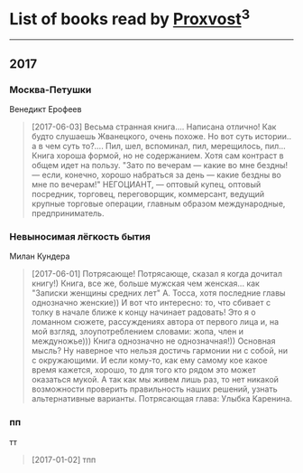 # List of books read by [Proxvost](http://vk.com/id102171422)<sup>3</sup>
---

## 2017

### Москва-Петушки
Венедикт Ерофеев
> [2017-06-03] Весьма странная книга.... Написана отлично! Как будто слушаешь Жванецкого, очень похоже. Но вот суть истории.. а в чем суть то?.... Пил, шел, вспоминал, пил, мерещилось, пил... Книга хороша формой, но не содержанием. Хотя сам контраст в общем идет на пользу.
> "Зато по вечерам — какие во мне бездны! — если, конечно, хорошо набраться за день — какие бездны во мне по вечерам!"
> НЕГОЦИАНТ,  — оптовый купец, оптовый посредник, торговец, переговорщик, коммерсант, ведущий крупные торговые операции, главным образом международные, предприниматель.


### Невыносимая лёгкость бытия
Милан Кундера
> [2017-06-01] Потрясающе! Потрясающе, сказал я когда дочитал книгу!)
> Книга, все же, больше мужская чем женская... как "Записки женщины средних лет" А. Тосса, хотя последние главы однозначно женские))
> И вот что интересно: то, что сбивает с толку в начале ближе к концу начинает радовать! Это я о ломанном сюжете, рассуждениях автора от первого лица и, на мой взгляд, злоупотреблением словами: жопа, член и междуножье)))
> Книга однозначно не однозначная!))
> Основная мысль? Ну наверное что нельзя достичь гармонии ни с собой, ни с окружающими. И если кому-то, как ему самому кое какое время кажется, хорошо, то для того кто рядом это может оказаться мукой. А так как мы живем лишь раз, то нет никакой возможности проверить правильность наших решений, узнать альтернативные варианты.
> Потрясающая глава: Улыбка Каренина.


### пп
тт
> [2017-01-02] тпп



